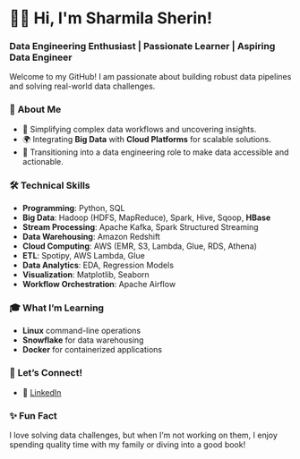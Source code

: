 # 👩‍💻 Hi, I'm Sharmila Sherin!  
### Data Engineering Enthusiast | Passionate Learner | Aspiring Data Engineer  

Welcome to my GitHub! I am passionate about building robust data pipelines and solving real-world data challenges.

### 🌟 **About Me**  
- 🧩 Simplifying complex data workflows and uncovering insights.  
- 🌍 Integrating **Big Data** with **Cloud Platforms** for scalable solutions.  
- 🎯 Transitioning into a data engineering role to make data accessible and actionable.

### 🛠️ **Technical Skills**  
- **Programming**: Python, SQL  
- **Big Data**: Hadoop (HDFS, MapReduce), Spark, Hive, Sqoop, **HBase**  
- **Stream Processing**: Apache Kafka, Spark Structured Streaming  
- **Data Warehousing**: Amazon Redshift  
- **Cloud Computing**: AWS (EMR, S3, Lambda, Glue, RDS, Athena)  
- **ETL**: Spotipy, AWS Lambda, Glue  
- **Data Analytics**: EDA, Regression Models  
- **Visualization**: Matplotlib, Seaborn  
- **Workflow Orchestration**: Apache Airflow

### 🎓 **What I’m Learning**  
- **Linux** command-line operations  
- **Snowflake** for data warehousing  
- **Docker** for containerized applications

### 🤝 **Let’s Connect!**  
- 💼 [LinkedIn](https://www.linkedin.com/in/sharmila-sherin)  

### ✨ Fun Fact  
I love solving data challenges, but when I’m not working on them, I enjoy spending quality time with my family or diving into a good book!



 



